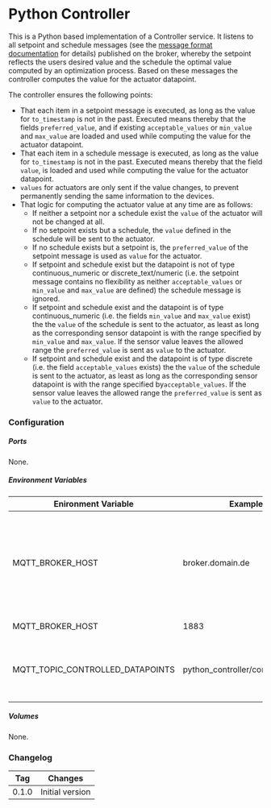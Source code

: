 # Python Controller

This is a Python based implementation of a Controller service. It listens to all setpoint and schedule messages (see the [message format documentation](./../../../documentation/02_message_format.md) for details) published on the broker, whereby the setpoint reflects the users desired value and the schedule the optimal value computed by an optimization process. Based on these messages the controller computes the value for the actuator datapoint.

The controller ensures the following points:

*  That each item in a setpoint message is executed, as long as the value for `to_timestamp` is not in the past. Executed means thereby that the fields `preferred_value`, and if existing `acceptable_values` or `min_value` and `max_value` are loaded and used while computing the value for the actuator datapoint.
*  That each item in a schedule message is executed, as long as the value for `to_timestamp` is not in the past. Executed means thereby that the field `value`, is loaded and used while computing the value for the actuator datapoint.
* `values` for actuators are only sent if the value changes, to prevent permanently sending the same information to the devices.
* That logic for computing the actuator value at any time are as follows:
  * If neither a setpoint nor a schedule exist the `value` of the actuator will not be changed at all.
  * If no setpoint exists but a schedule, the `value` defined in the schedule will be sent to the actuator.
  * If no schedule exists but a setpoint is, the `preferred_value` of the setpoint message is used as `value` for the actuator. 
  * If setpoint and schedule exist but the datapoint is not of type continuous_numeric or discrete_text/numeric (i.e. the setpoint message contains no flexibility as neither `acceptable_values` or `min_value` and `max_value`  are defined) the schedule message is ignored.
  * If setpoint and schedule exist and the datapoint is of type continuous_numeric (i.e. the fields `min_value` and `max_value` exist) the the `value` of the schedule is sent to the actuator, as least as long as the corresponding sensor datapoint is with the range specified by `min_value` and `max_value`. If the sensor value leaves the allowed range the `preferred_value` is sent as `value` to the actuator.
  * If setpoint and schedule exist and the datapoint is of type discrete (i.e. the field `acceptable_values` exists) the the `value` of the schedule is sent to the actuator, as least as long as the corresponding sensor datapoint is with the range specified by`acceptable_values`. If the sensor value leaves the allowed range the `preferred_value` is sent as `value` to the actuator.



### Configuration

##### Ports

None.

##### Environment Variables

| Enironment Variable              | Example  Value                          | Usage/Remarks                                                |
| -------------------------------- | --------------------------------------- | ------------------------------------------------------------ |
| MQTT_BROKER_HOST                 | broker.domain.de                        | The DNS name or IP address of the MQTT broker. `localhost` will not work, use the full DNS name of the host machine instead. |
| MQTT_BROKER_HOST                 | 1883                                    | The port of the MQTT broker.                                 |
| MQTT_TOPIC_CONTROLLED_DATAPOINTS | python_controller/controlled_datapoints | The topic on which the controller listens for configuration data. |

##### Volumes

None.



### Changelog

| Tag   | Changes                      |
| ----- | ---------------------------- |
| 0.1.0 | Initial version              |